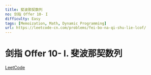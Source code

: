 ```yaml
---
title: 斐波那契数列
no: 剑指 Offer 10- I
difficulty: Easy
tags: [Memoization, Math, Dynamic Programming]
url: https://leetcode-cn.com/problems/fei-bo-na-qi-shu-lie-lcof/
---
```


# 剑指 Offer 10- I. 斐波那契数列

[LeetCode](https://leetcode-cn.com/problems/fei-bo-na-qi-shu-lie-lcof/)

